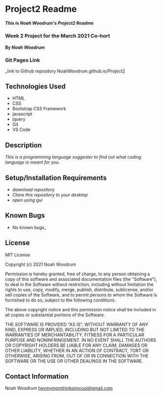 # Project2 Readme

#### _This is Noah Woodrum's Project2 Readme_
### Week 2 Project for the March 2021 Co-hort 
#### By _**Noah Woodrum**_

### Git Pages Link
_link to Github repository
NoahWoodrum.github.io/Project2

## Technologies Used

* HTML
* CSS
* Bootstrap CSS Framework
* javascript
* jquery
* Git
* VS Code

## Description

_This is a programming language suggester to find out what coding language is meant for you._

## Setup/Installation Requirements

* _download repository_
* _Clone this repository to your desktop_
* _open using gui_

## Known Bugs

* No known bugs_

## License 

MIT License

Copyright (c) 2021 Noah Woodrum

Permission is hereby granted, free of charge, to any person obtaining a copy
of this software and associated documentation files (the "Software"), to deal
in the Software without restriction, including without limitation the rights
to use, copy, modify, merge, publish, distribute, sublicense, and/or sell
copies of the Software, and to permit persons to whom the Software is
furnished to do so, subject to the following conditions:

The above copyright notice and this permission notice shall be included in all
copies or substantial portions of the Software.

THE SOFTWARE IS PROVIDED "AS IS", WITHOUT WARRANTY OF ANY KIND, EXPRESS OR
IMPLIED, INCLUDING BUT NOT LIMITED TO THE WARRANTIES OF MERCHANTABILITY,
FITNESS FOR A PARTICULAR PURPOSE AND NONINFRINGEMENT. IN NO EVENT SHALL THE
AUTHORS OR COPYRIGHT HOLDERS BE LIABLE FOR ANY CLAIM, DAMAGES OR OTHER
LIABILITY, WHETHER IN AN ACTION OF CONTRACT, TORT OR OTHERWISE, ARISING FROM,
OUT OF OR IN CONNECTION WITH THE SOFTWARE OR THE USE OR OTHER DEALINGS IN THE
SOFTWARE. 

## Contact Information

Noah Woodrum heymymomthinksimcool@gmail.com